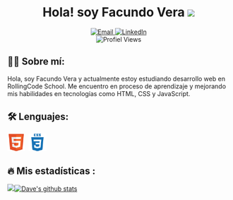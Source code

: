 
<div id="hey" align="center">
  <h1>
    Hola!
    soy Facundo Vera
    <img src="https://media.giphy.com/media/hvRJCLFzcasrR4ia7z/giphy.gif" width=40 />
  </h1>
</div>

<div id="badges" align="center">
  <a href="[mailto:facundovera.dev@gmail.com](https://mail.google.com/mail/u/2/#inbox)">
    <img src="https://img.shields.io/badge/e‑mail-D14836.svg?style=for-the-badge&logo=GMail&logoColor=white" alt="Email"/>
  </a>
  <a href="https://www.linkedin.com/in/facundo-vera-175101378/">
    <img src="https://img.shields.io/badge/linkedin-0077B5.svg?style=for-the-badge&logo=linkedin&logoColor=white" alt="LinkedIn"/>
  </a>
</div>


<div id="profile-views" align="center">
  <img src="https://komarev.com/ghpvc/?username=Facundo-Vera&style=flat-square&color=blue" alt="Profiel Views"/>
</div>


## :man_technologist: Sobre mí:
Hola, soy Facundo Vera y actualmente estoy estudiando desarrollo web en RollingCode School. Me encuentro en proceso de aprendizaje y mejorando mis habilidades en tecnologías como HTML, CSS y JavaScript.
## :hammer_and_wrench: Lenguajes:
<div>
  <img src="https://github.com/devicons/devicon/blob/master/icons/html5/html5-original.svg" title="HTML5" alt="HTML" width="40" height="40"/>&nbsp;
    <img src="https://github.com/devicons/devicon/blob/master/icons/css3/css3-plain-wordmark.svg"  title="CSS3" alt="CSS" width="40" height="40"/>&nbsp;
</div>
 

  
## :fire: Mis estadísticas :


<a href="https://github.com/Facundo-Vera">
  <img align="left" src="https://github-readme-stats.vercel.app/api/top-langs/?username=Facundo-Vera&theme=tokyonight" />
  </a>

<a href="https://github.com/Facundo-Vera">
 <img align="center" src="https://github-readme-stats.vercel.app/api?username=Facundo-Vera&show_icons=true&theme=tokyonight&line_height=27" alt="Dave's github stats"/>
</a>

<br/>
<br/>
<br/>


